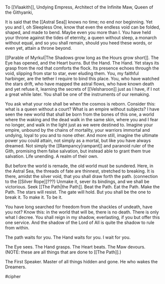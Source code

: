 To [[Vlaakith]], Undying Empress, Architect of the Infinite Maw, Queen of the Githyanki, 

It is said that the [[Astral Sea]] knows no time; no end nor beginning. Yet you and I, oh Sleepless One, know that even the endless void can be folded, shaped, and made to bend. Maybe even you more than I. You have held your throne against the tides of eternity, a queen without sleep, a monarch without equal, and so you shall remain, should you heed these words, or even yet, attain a throne beyond.

  
[[Parable of Myrkul|The Shadows grow long as the Hours grow short]]. The Eye has opened, and the Heart burns. But the Hand. The Hand. Yet stays its grasp from the rod that comforts the flock. Its presence echoes through the void, slipping from star to star, ever eluding them. You, my faithful harbinger, are the tether I require to bind this place. You, who have watched the stars drift, who have mapped the astral flows, who have known death and yet refuse it, learning the secrets of [[Velsharoon]] just as I have, if I not a great while later. You shall be one of the instruments of our remaking.

You ask what your role shall be when the cosmos is reborn. Consider this: what is a queen without a court? What is an empire without subjects? I have seen the new world that shall be born from the bones of this one, a world where the waking and the dead walk in the same skin, where you and I fear no longer, and walk in the light just as we were destined to. Imagine your empire, unbound by the chains of mortality, your warriors immortal and undying, loyal to you and to none other. And more still, imagine the ultimate power you could attain, not simply as a mortal, but like you have always dreamed. Not simply the [[Rampancy|rampant]] and paranoid ruler of the Gith, promising them false salvation, but instead able to grant them true salvation. Life unending. A realm of their own.

But before the world is remade, the old world must be sundered. Here, in the Astral Sea, the threads of fate are thinnest, stretched to breaking. It is there, amidst the silver void, that you shall draw forth the path. (connection to the [[Silver Rope]]???) Unmake it, sever its bindings, and we shall be victorious. Seek [[The Path|the Path]]. Beat the Path. Eat the Path. Make the Path. The stars will resist. The gate will hold. But you shall be the one to break it. To make it. To be it.

You have long searched for freedom from the shackles of undeath, have you not? Know this: in the world that will be, there is no death. There is only what I decree. You shall reign in my shadow, everlasting, if you but offer this one service. And the shadow of the Lord of All is quite the shadow to rule from within.

The path waits for you. The Hand waits for you. I wait for you.

The Eye sees. The Hand grasps. The Heart beats. The Maw devours.
(NOTE: these are all things that are done to [[The Path]].)

The First Speaker. Master of all things hidden and gone. He who wakes the Dreamers.

#cipher